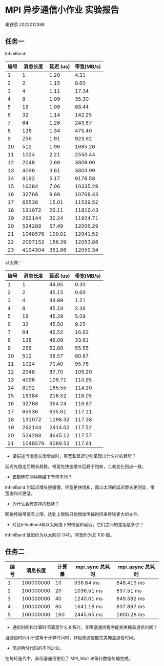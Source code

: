 # MPI 异步通信小作业 实验报告 

秦铁荥 2022012388

## 任务一

InfiniBand:


| 编号 | 消息长度 | 延迟 (us) | 带宽(MB/s) |
| ---- | -------- | ------ | ------ |
| 1    | 1        | 1.20   | 4.31   |
| 2    | 2        | 1.15   | 8.60   |
| 3    | 4        | 1.11   | 17.34  |
| 4    | 8        | 1.09   | 35.30  |
| 5    | 16       | 1.09   | 68.44  |
| 6    | 32       | 1.14   | 142.25 |
| 7    | 64       | 1.26   | 243.67 |
| 8    | 128      | 1.34   | 475.40 |
| 9    | 256      | 1.91   | 923.62 |
| 10   | 512      | 1.96   |1685.26 |
| 11   | 1024     | 2.21   |2550.44 |
| 12   | 2048     | 2.69   |3809.90 |
| 13   | 4096     | 3.61   |3803.99 |
| 14   | 8192     | 5.17   |9176.58 |
| 15   | 16384    | 7.06   |10335.29|
| 16   | 32768    | 9.69   |10768.43|
| 17   | 65536    | 15.01  |11539.52|
| 18   | 131072   | 26.11  |11816.43|
| 19   | 262144   | 32.24  |11924.71|
| 20   | 524288   | 57.49  |12006.29|
| 21   | 1048576  | 100.01 |12041.52|
| 22   | 2097152  | 186.39 |12053.88|
| 23   | 4194304  | 361.66 |12059.34|

以太网：


| 编号 | 消息长度 | 延迟 (us) | 带宽(MB/s) |
| ---- | -------- | ------ | ------ |
| 1    | 1        | 44.95  |  0.30  |
| 2    | 2        | 45.15  |  0.60  |
| 3    | 4        | 44.99  |  1.21  |
| 4    | 8        | 45.19  |  2.36  |
| 5    | 16       | 45.29  |  5.09  |
| 6    | 32       | 45.50  |  9.25  |
| 7    | 64       | 46.52  | 16.62  |
| 8    | 128      | 48.08  | 33.61  |
| 9    | 256      | 52.88  | 55.55  |
| 10   | 512      | 58.57  | 80.87  |
| 11   | 1024     | 70.40  | 95.76  |
| 12   | 2048     | 87.70  | 105.20 |
| 13   | 4096     | 109.71 | 110.95 |
| 14   | 8192     | 185.55 | 114.20 |
| 15   | 16384    | 216.52 | 116.05 |
| 16   | 32768    | 364.24 | 116.87 |
| 17   | 65536    | 635.61 | 117.11 |
| 18   | 131072   |1198.32 | 117.38 |
| 19   | 262144   |2414.02 | 117.52 |
| 20   | 524288   |4645.12 | 117.57 |
| 21   | 1048576  |9089.52 | 117.61 |


- 请描述当消息长度增加时，带宽和延迟分别呈现出什么样的趋势？

延迟先稳定后增长趋稳，带宽先快速增长后趋于饱和，二者变化拐点一致。

- 该趋势在两种网络下有何不同？

InfiniBand 的延迟增长更缓慢，带宽更快饱和，而以太网的延迟增长更明显，带宽饱和点更低。

- 为什么会有这样的趋势？

网络传输带宽有上限，达到上限后只能增加传输时间来传输更大的文件。

- 对比InfiniBand和以太网络下的带宽和延迟，它们之间的差距是多少？

InfiniBand 延迟约为以太网的 1/40，带宽约为其 100 倍。

## 任务二

| 编号 | 消息长度  | 计算量 | mpi_sync 总耗时 | mpi_async  总耗时 |
| ---- | --------- | ------ | --------------- | ----------------- |
| 1    | 100000000 | 10     | 936.84 ms       | 848.413 ms        |
| 2    | 100000000 | 20     | 1036.51 ms      | 837.51 ms         |
| 3    | 100000000 | 40     | 1240.01 ms      | 849.592 ms        |
| 4    | 100000000 | 80     | 1641.18 ms      | 837.897 ms        |
| 5    | 100000000 | 160    | 2445.65 ms      | 1600.28 ms        |

- 通信时间和计算时间满足什么关系时，非阻塞通信程序能完美掩盖通信时间？

当通信时间小于或等于计算时间时，非阻塞通信能完美掩盖通信时间。

- 简述两份代码的不同之处。

在每轮迭代中，非阻塞通信使用了 MPI_Wait 来等待数据传输完成。


